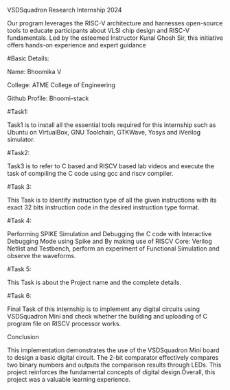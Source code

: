 VSDSquadron Research Internship 2024


Our program leverages the RISC-V architecture and harnesses open-source tools to educate participants about VLSI chip design and RISC-V fundamentals. Led by the esteemed Instructor Kunal Ghosh Sir, this initiative offers hands-on experience and expert guidance

#Basic Details:

Name: Bhoomika V

College: ATME College of Engineering

Github Profile: Bhoomi-stack


#Task1:


Task1 is to install all the essential tools required for this internship such as Ubuntu on VirtualBox, GNU Toolchain, GTKWave, Yosys and iVerilog simulator.


#Task2:


Task3 is to refer to C based and RISCV based lab videos and execute the task of compiling the C code using gcc and riscv compiler.


#Task 3:


This Task is to identify instruction type of all the given instructions with its exact 32 bits instruction code in the desired instruction type format.


#Task 4: 

Performing SPIKE Simulation and Debugging the C code with Interactive Debugging Mode using Spike and By making use of RISCV Core: Verilog Netlist and Testbench, perform an experiment of Functional Simulation and observe the waveforms.


#Task 5: 


This Task is about the Project name and the complete details.


#Task 6: 


Final Task of this internship is to implement any digital circuits using VSDSquadron Mini and check whether the building and uploading of C program file on RISCV processor works.


Conclusion


This implementation demonstrates the use of the VSDSquadron Mini board to design a basic digital circuit. The 2-bit comparator effectively compares two binary numbers and outputs the comparison results through LEDs. This project reinforces the fundamental concepts of digital design.Overall, this project was a valuable learning experience.

